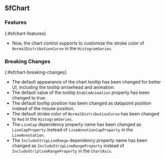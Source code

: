 ## SfChart

### Features
{:#sfchart-features}

* Now, the chart control supports to customize the stroke color of `NormalDistributionCurve` in the `HistogramSeries`.

### Breaking Changes
{:#sfchart-breaking-changes}

* The default appearance of the chart tooltip has been changed for better UI, including the tooltip arrowhead and animation.
* The default value of the tooltip `EnableAnimation` property has been changed to true.
* The default tooltip position has been changed as datapoint position instead of the mouse position.
* The default stroke color of `NormalDistributionCurve` has been changed to `Red` in the `HistogramSeries`.
* The `LineCap` dependency property name has been changed as `LineCapProperty` instead of `LineAnnotionCapProperty` in the `LineAnnotation`.
* The `IncludeStripLineRange` dependency property name has been changed as `IncludeStripLineRangeProperty` instead of `IncludeStriplineRangeProperty` in the `ChartAxis`.